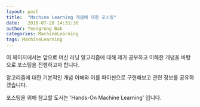 ```yaml
---
layout: post
title:  "Machine Learning 개념에 대한 포스팅"
date:   2018-07-28 14:31:30
author: Yeongrong Bak
categories: MachineLearning
tags: MachineLearning
---
```


이 페이지에서는 앞으로 머신 러닝 알고리즘에 대해 제가 공부하고 이해한 개념을 바탕으로 포스팅을 진행하고자 합니다.

알고리즘에 대한 기본적인 개념 이해와 이를 파이썬으로 구현해보고 관련 정보를 공유하겠습니다.

포스팅을 위해 참고할 도서는 'Hands-On Machine Learning' 입니다.
